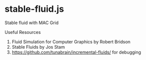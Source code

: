 # stable-fluid.js

Stable fluid with MAC Grid

Useful Resources

1. Fluid Simulation for Computer Graphics by Robert Bridson
2. Stable Fluids by Jos Stam
3. https://github.com/tunabrain/incremental-fluids/ for debugging

